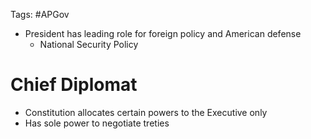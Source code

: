 Tags: #APGov 

- President has leading role for foreign policy and American defense
	- National Security Policy

# Chief Diplomat
- Constitution allocates certain powers to the Executive only 
- Has sole power to negotiate treties 